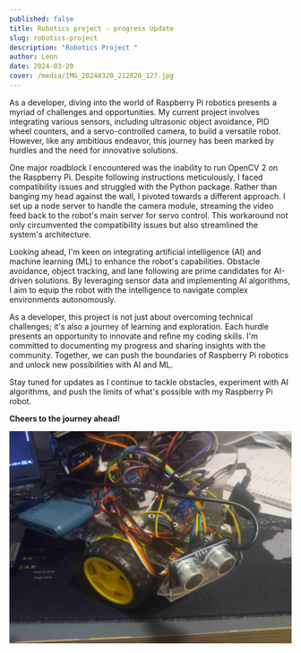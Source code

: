 ```yaml
---
published: false
title: Robotics project - progress Update
slug: robotics-project
description: "Robotics Project "
author: Leon
date: 2024-03-20
cover: /media/IMG_20240320_212820_127.jpg
---
```

As a developer, diving into the world of Raspberry Pi robotics presents a myriad of challenges and opportunities. My current project involves integrating various sensors, including ultrasonic object avoidance, PID wheel counters, and a servo-controlled camera, to build a versatile robot. However, like any ambitious endeavor, this journey has been marked by hurdles and the need for innovative solutions.

One major roadblock I encountered was the inability to run OpenCV 2 on the Raspberry Pi. Despite following instructions meticulously, I faced compatibility issues and struggled with the Python package. Rather than banging my head against the wall, I pivoted towards a different approach. I set up a node server to handle the camera module, streaming the video feed back to the robot's main server for servo control. This workaround not only circumvented the compatibility issues but also streamlined the system's architecture.

Looking ahead, I'm keen on integrating artificial intelligence (AI) and machine learning (ML) to enhance the robot's capabilities. Obstacle avoidance, object tracking, and lane following are prime candidates for AI-driven solutions. By leveraging sensor data and implementing AI algorithms, I aim to equip the robot with the intelligence to navigate complex environments autonomously.

As a developer, this project is not just about overcoming technical challenges; it's also a journey of learning and exploration. Each hurdle presents an opportunity to innovate and refine my coding skills. I'm committed to documenting my progress and sharing insights with the community. Together, we can push the boundaries of Raspberry Pi robotics and unlock new possibilities with AI and ML.

Stay tuned for updates as I continue to tackle obstacles, experiment with AI algorithms, and push the limits of what's possible with my Raspberry Pi robot.

**Cheers to the journey ahead!**  
  
![](/media/IMG_20240320_212820_127.jpg)